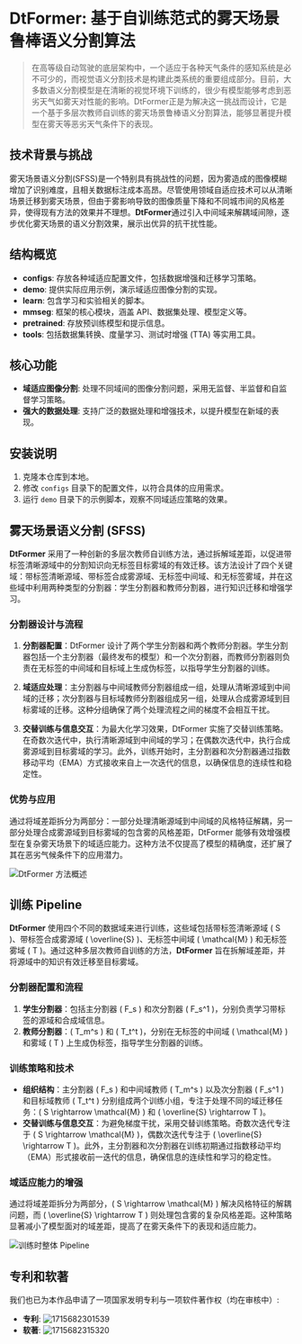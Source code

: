 # DtFormer: 基于自训练范式的雾天场景鲁棒语义分割算法

>在高等级自动驾驶的底层架构中，一个适应于各种天气条件的感知系统是必不可少的，而视觉语义分割技术是构建此类系统的重要组成部分。目前，大多数语义分割模型是在清晰的视觉环境下训练的，很少有模型能够考虑到恶劣天气如雾天对性能的影响。DtFormer正是为解决这一挑战而设计，它是一个基于多层次教师自训练的雾天场景鲁棒语义分割算法，能够显著提升模型在雾天等恶劣天气条件下的表现。

## 技术背景与挑战
雾天场景语义分割(SFSS)是一个特别具有挑战性的问题，因为雾造成的图像模糊增加了识别难度，且相关数据标注成本高昂。尽管使用领域自适应技术可以从清晰场景迁移到雾天场景，但由于雾影响导致的图像质量下降和不同城市间的风格差异，使得现有方法的效果并不理想。**DtFormer**通过引入中间域来解耦域间隙，逐步优化雾天场景的语义分割效果，展示出优异的抗干扰性能。

## 结构概览

- **configs**: 存放各种域适应配置文件，包括数据增强和迁移学习策略。
- **demo**: 提供实际应用示例，演示域适应图像分割的实现。
- **learn**: 包含学习和实验相关的脚本。
- **mmseg**: 框架的核心模块，涵盖 API、数据集处理、模型定义等。
- **pretrained**: 存放预训练模型和提示信息。
- **tools**: 包括数据集转换、度量学习、测试时增强 (TTA) 等实用工具。

## 核心功能

- **域适应图像分割**: 处理不同域间的图像分割问题，采用无监督、半监督和自监督学习策略。
- **强大的数据处理**: 支持广泛的数据处理和增强技术，以提升模型在新域的表现。

## 安装说明

1. 克隆本仓库到本地。
2. 修改 `configs` 目录下的配置文件，以符合具体的应用需求。
3. 运行 `demo` 目录下的示例脚本，观察不同域适应策略的效果。

## 雾天场景语义分割 (SFSS)

**DtFormer** 采用了一种创新的多层次教师自训练方法，通过拆解域差距，以促进带标签清晰源域中的分割知识向无标签目标雾域的有效迁移。该方法设计了四个关键域：带标签清晰源域、带标签合成雾源域、无标签中间域、和无标签雾域，并在这些域中利用两种类型的分割器：学生分割器和教师分割器，进行知识迁移和增强学习。

### 分割器设计与流程
1. **分割器配置**：DtFormer 设计了两个学生分割器和两个教师分割器。学生分割器包括一个主分割器（最终发布的模型）和一个次分割器，而教师分割器则负责在无标签的中间域和目标域上生成伪标签，以指导学生分割器的训练。
   
2. **域适应处理**：主分割器与中间域教师分割器组成一组，处理从清晰源域到中间域的迁移；次分割器与目标域教师分割器组成另一组，处理从合成雾源域到目标雾域的迁移。这种分组确保了两个处理流程之间的梯度不会相互干扰。

3. **交替训练与信息交互**：为最大化学习效果，DtFormer 实施了交替训练策略。在奇数次迭代中，执行清晰源域到中间域的学习；在偶数次迭代中，执行合成雾源域到目标雾域的学习。此外，训练开始时，主分割器和次分割器通过指数移动平均（EMA）方式接收来自上一次迭代的信息，以确保信息的连续性和稳定性。

### 优势与应用
通过将域差距拆分为两部分：一部分处理清晰源域到中间域的风格特征解耦，另一部分处理合成雾源域到目标雾域的包含雾的风格差距，DtFormer 能够有效增强模型在复杂雾天场景下的域适应能力。这种方法不仅提高了模型的精确度，还扩展了其在恶劣气候条件下的应用潜力。

![DtFormer 方法概述](image/README/1715682347911.png)

## 训练 Pipeline

**DtFormer** 使用四个不同的数据域来进行训练，这些域包括带标签清晰源域 \( S \)、带标签合成雾源域 \( \overline{S} \)、无标签中间域 \( \mathcal{M} \) 和无标签雾域 \( T \)。通过这种多层次教师自训练的方法，**DtFormer** 旨在拆解域差距，并将源域中的知识有效迁移至目标雾域。

### 分割器配置和流程
1. **学生分割器**：包括主分割器 \( F_s \) 和次分割器 \( F_s^1 \)，分别负责学习带标签的源域和合成域信息。
2. **教师分割器**：\( T_m^s \) 和 \( T_t^t \)，分别在无标签的中间域 \( \mathcal{M} \) 和雾域 \( T \) 上生成伪标签，指导学生分割器的训练。

### 训练策略和技术
- **组织结构**：主分割器 \( F_s \) 和中间域教师 \( T_m^s \) 以及次分割器 \( F_s^1 \) 和目标域教师 \( T_t^t \) 分别组成两个训练小组，专注于处理不同的域迁移任务：\( S \rightarrow \mathcal{M} \) 和 \( \overline{S} \rightarrow T \)。
- **交替训练与信息交互**：为避免梯度干扰，采用交替训练策略。奇数次迭代专注于 \( S \rightarrow \mathcal{M} \)，偶数次迭代专注于 \( \overline{S} \rightarrow T \)。此外，主分割器和次分割器在训练初期通过指数移动平均（EMA）形式接收前一迭代的信息，确保信息的连续性和学习的稳定性。

### 域适应能力的增强
通过将域差距拆分为两部分，\( S \rightarrow \mathcal{M} \) 解决风格特征的解耦问题，而 \( \overline{S} \rightarrow T \) 则处理包含雾的复杂风格差距。这种策略显著减小了模型面对的域差距，提高了在雾天条件下的表现和适应能力。

![训练时整体 Pipeline](image/README/1715682370511.png)

## 专利和软著

我们也已为本作品申请了一项国家发明专利与一项软件著作权（均在审核中）:

- **专利**: ![1715682301539](image/README/1715682301539.png)
- **软著**: ![1715682315320](image/README/1715682315320.png)

